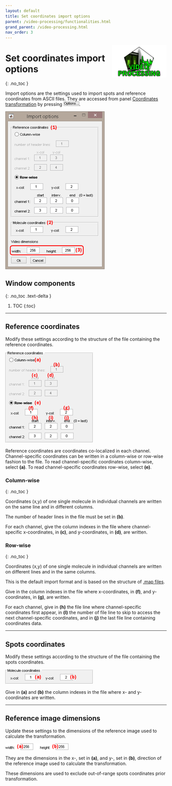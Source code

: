 ```yaml
---
layout: default
title: Set coordinates import options
parent: /video-processing/functionalities.html
grand_parent: /video-processing.html
nav_order: 3
---
```


<img src="../../assets/images/logos/logo-video-processing_400px.png" width="170" style="float:right; margin-left: 15px;"/>

# Set coordinates import options
{: .no_toc }

Import options are the settings used to import spots and reference coordinates from ASCII files. 
They are accessed from panel 
[Coordinates transformation](../panels/panel-molecule-coordinates.html#coordinates-transformation) by pressing 
![Options...](../../assets/images/gui/VP-but-options3p.png "Options...").

<a class="plain" href="../../assets/images/gui/VP-panel-molcoord-transf-impopt.png"><img src="../../assets/images/gui/VP-panel-molcoord-transf-impopt.png" style="max-width: 310px;"/></a>


## Window components
{: .no_toc .text-delta }

1. TOC
{:toc}

---

## Reference coordinates

Modify these settings according to the structure of the file containing the reference coordinates.

<a class="plain" href="../../assets/images/gui/VP-panel-molcoord-transf-impopt-refcoord.png"><img src="../../assets/images/gui/VP-panel-molcoord-transf-impopt-refcoord.png" style="max-width: 274px;"/></a>

Reference coordinates are coordinates co-localized in each channel.
Channel-specific coordinates can be written in a column-wise or row-wise fashion to the file.
To read channel-specific coordinates column-wise, select **(a)**. 
To read channel-specific coordinates row-wise, select **(e)**.

### Column-wise
{: .no_toc }

Coordinates (x,y) of one single molecule in individual channels are written on the same line and in different columns.

The number of header lines in the file must be set in **(b)**.

For each channel, give the column indexes in the file where channel-specific x-coordinates, in **(c)**, and y-coordinates, in **(d)**, are written.


### Row-wise
{: .no_toc }

Coordinates (x,y) of one single molecule in individual channels are written on different lines and in the same columns.

This is the default import format and is based on the structure of 
[.map files](../../output-files/map-mapped-coordinates.html).

Give in the column indexes in the file where x-coordinates, in **(f)**, and y-coordinates, in **(g)**, are written.

For each channel, give in **(h)** the file line where channel-specific coordinates first appear, in **(l)** the number of file line to skip to access the next channel-specific coordinates, and in **(j)** the last file line containing coordinates data.

---

## Spots coordinates

Modify these settings according to the structure of the file containing the spots coordinates.

<a class="plain" href="../../assets/images/gui/VP-panel-molcoord-transf-impopt-spotscoord.png"><img src="../../assets/images/gui/VP-panel-molcoord-transf-impopt-spotscoord.png" style="max-width: 274px;"/></a>

Give in **(a)** and **(b)** the column indexes in the file where x- and y- coordinates are written.

---

## Reference image dimensions

Update these settings to the dimensions of the reference image used to calculate the transformation.

<a class="plain" href="../../assets/images/gui/VP-panel-molcoord-transf-impopt-viddim.png"><img src="../../assets/images/gui/VP-panel-molcoord-transf-impopt-viddim.png" style="max-width: 197px;"/></a>

They are the dimensions in the x-, set in **(a)**, and y-, set in **(b)**, direction of the reference image used to calculate the transformation.

These dimensions are used to exclude out-of-range spots coordinates prior transformation.

